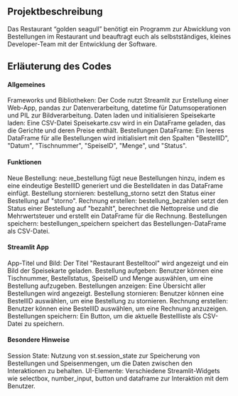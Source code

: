 ## Projektbeschreibung
Das Restaurant “golden seagull” benötigt ein Programm zur Abwicklung von Bestellungen im
Restaurant und beauftragt euch als selbstständiges, kleines Developer-Team mit der Entwicklung
der Software. 

## Erläuterung des Codes

#### Allgemeines
Frameworks und Bibliotheken: Der Code nutzt Streamlit zur Erstellung einer Web-App, pandas zur Datenverarbeitung, datetime für Datumsoperationen und PIL zur Bildverarbeitung.
Daten laden und initialisieren
Speisekarte laden: Eine CSV-Datei Speisekarte.csv wird in ein DataFrame geladen, das die Gerichte und deren Preise enthält.
Bestellungen DataFrame: Ein leeres DataFrame für alle Bestellungen wird initialisiert mit den Spalten "BestellID", "Datum", "Tischnummer", "SpeiseID", "Menge", und "Status".
#### Funktionen
Neue Bestellung: neue_bestellung fügt neue Bestellungen hinzu, indem es eine eindeutige BestellID generiert und die Bestelldaten in das DataFrame einfügt.
Bestellung stornieren: bestellung_storno setzt den Status einer Bestellung auf "storno".
Rechnung erstellen: bestellung_bezahlen setzt den Status einer Bestellung auf "bezahlt", berechnet die Nettopreise und die Mehrwertsteuer und erstellt ein DataFrame für die Rechnung.
Bestellungen speichern: bestellungen_speichern speichert das Bestellungen-DataFrame als CSV-Datei.
#### Streamlit App
App-Titel und Bild: Der Titel "Restaurant Bestelltool" wird angezeigt und ein Bild der Speisekarte geladen.
Bestellung aufgeben: Benutzer können eine Tischnummer, Bestellstatus, SpeiseID und Menge auswählen, um eine Bestellung aufzugeben.
Bestellungen anzeigen: Eine Übersicht aller Bestellungen wird angezeigt.
Bestellung stornieren: Benutzer können eine BestellID auswählen, um eine Bestellung zu stornieren.
Rechnung erstellen: Benutzer können eine BestellID auswählen, um eine Rechnung anzuzeigen.
Bestellungen speichern: Ein Button, um die aktuelle Bestellliste als CSV-Datei zu speichern.
#### Besondere Hinweise
Session State: Nutzung von st.session_state zur Speicherung von Bestellungen und Speisenmengen, um die Daten zwischen den Interaktionen zu behalten.
UI-Elemente: Verschiedene Streamlit-Widgets wie selectbox, number_input, button und dataframe zur Interaktion mit dem Benutzer.
